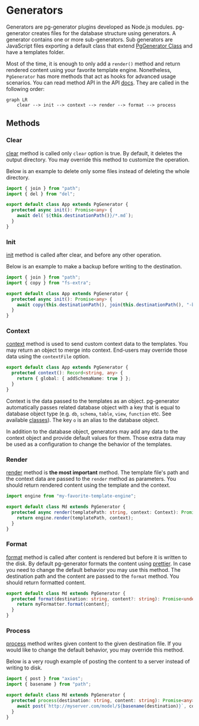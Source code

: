 # Generators

Generators are pg-generator plugins developed as Node.js modules. pg-generator creates files for the database structure using generators. A generator contains one or more sub-generators. Sub generators are JavaScript files exporting a default class that extend [PgGenerator Class](/nav.02.api/classes/pggenerator.html) and have a templates folder.

Most of the time, it is enough to only add a `render()` method and return rendered content using your favorite template engine. Nonetheless, `PgGenerator` has more methods that act as hooks for advanced usage scenarios. You can read method API in the API [docs](/nav.02.api/classes/pggenerator.html#class-pggenerator-o). They are called in the following order:

```mermaid
graph LR
    clear --> init --> context --> render --> format --> process
```

## Methods

### Clear

[clear](http://localhost:8080/nav.02.api/classes/pggenerator.html#clear) method is called only `clear` option is true. By default, it deletes the output directory. You may override this method to customize the operation.

Below is an example to delete only some files instead of deleting the whole directory.

```ts
import { join } from "path";
import { del } from "del";

export default class App extends PgGenerator {
  protected async init(): Promise<any> {
    await del(`${this.destinationPath()}/*.md`);
  }
}
```

### Init

[init](http://localhost:8080/nav.02.api/classes/pggenerator.html#init) method is called after clear, and before any other operation.

Below is an example to make a backup before writing to the destination.

```ts
import { join } from "path";
import { copy } from "fs-extra";

export default class App extends PgGenerator {
  protected async init(): Promise<any> {
    await copy(this.destinationPath(), join(this.destinationPath(), "-backup"));
  }
}
```

### Context

[context](http://localhost:8080/nav.02.api/classes/pggenerator.html#context) method is used to send custom context data to the templates. You may return an object to merge into context. End-users may override those data using the `contextFile` option.

```ts
export default class App extends PgGenerator {
  protected context(): Record<string, any> {
    return { global: { addSchemaName: true } };
  }
}
```

Context is the data passed to the templates as an object. pg-generator automatically passes related database object with a key that is equal to database object type (e.g. `db`, `schema`, `table`, `view`, `function` etc. See available [classes](https://www.pg-structure.com/nav.02.api)). The key `o` is an alias to the database object.

In addition to the database object, generators may add any data to the context object and provide default values for them. Those extra data may be used as a configuration to change the behavior of the templates.

### Render

[render](http://localhost:8080/nav.02.api/classes/pggenerator.html#render) method is **the most important** method. The template file's path and the context data are passed to the `render` method as parameters. You should return rendered content using the template and the context.

```ts
import engine from "my-favorite-template-engine";

export default class Md extends PgGenerator {
  protected async render(templatePath: string, context: Context): Promise<string> {
    return engine.render(templatePath, context);
  }
}
```

### Format

[format](http://localhost:8080/nav.02.api/classes/pggenerator.html#format) method is called after content is rendered but before it is written to the disk. By default pg-generator formats the content using [prettier](https://prettier.io). In case you need to change the default behavior you may use this method. The destination path and the content are passed to the `format` method. You should return formatted content.

```ts
export default class Md extends PgGenerator {
  protected format(destination: string, content?: string): Promise<undefined | string> | undefined | string {
    return myFormatter.format(content);
  }
}
```

### Process

[process](http://localhost:8080/nav.02.api/classes/pggenerator.html#process) method writes given content to the given destination file. If you would like to change the default behavior, you may override this method.

Below is a very rough example of posting the content to a server instead of writing to disk.

```ts
import { post } from "axios";
import { basename } from "path";

export default class Md extends PgGenerator {
  protected process(destination: string, content: string): Promise<any> | any {
    await post(`http://myserver.com/model/${basename(destination)}`, content);
  }
}
```
